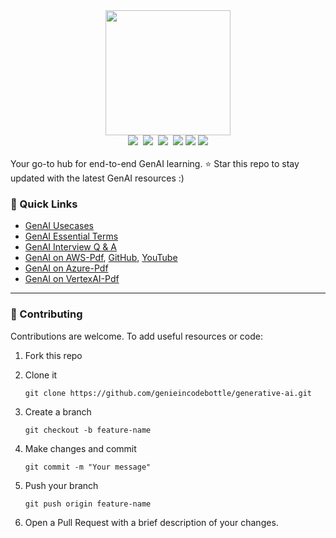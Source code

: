 <div align="center">
<a href="https://www.instagram.com/genieincodebottle/"><img width="200" src="https://github.com/genieincodebottle/generative-ai/blob/main/images/logo_genie_new.png"></a>
</div>
<div align="center">
   <a target="_blank" href="https://www.youtube.com/@genieincodebottle"><img src="https://img.shields.io/badge/YouTube-11.4K-blue"></a>&nbsp;
   <a target="_blank" href="https://github.com/genieincodebottle/generative-ai"><img src="https://img.shields.io/github/stars/genieincodebottle/generative-ai   "></a>&nbsp;
   <a target="_blank" href="https://www.linkedin.com/in/rajesh-srivastava"><img src="https://img.shields.io/badge/style--5eba00.svg?label=LinkedIn&logo=linkedin&style=social"></a>&nbsp;
   <a target="_blank" href="https://www.instagram.com/genieincodebottle/"><img src="https://img.shields.io/badge/51K-C13584?style=flat-square&labelColor=C13584&logo=instagram&logoColor=white&link=https://www.instagram.com/eduardopiresbr/"></a>
   <a target="_blank" href="https://medium.com/@raj-srivastava"><img src="https://img.shields.io/badge/Medium-%23000000.svg?logo=medium&logoColor=white"></a>
    <a target="_blank" href="https://x.com/zero2nn"><img src="https://img.shields.io/twitter/url/https/twitter.com/cloudposse.svg?style=social&label=%20%40zero2nn"></a>
</div>
<br>
Your go-to hub for end-to-end GenAI learning. ⭐ Star this repo to stay updated with the latest GenAI resources :)

### 🔗 Quick Links
* [GenAI Usecases](./genai-usecases/)
* [GenAI Essential Terms](https://github.com/genieincodebottle/generative-ai/blob/main/docs/essential-terms-genai.pdf)
* [GenAI Interview Q & A](https://github.com/genieincodebottle/generative-ai/blob/main/docs/genai-interview-questions.pdf)
* [GenAI on AWS-Pdf](https://github.com/genieincodebottle/generative-ai/blob/main/docs/genai-with-aws-cloud.pdf), [GitHub](https://github.com/genieincodebottle/rag-app-on-aws), [YouTube](https://www.youtube.com/watch?v=x2P4Ee6PYNg)
* [GenAI on Azure-Pdf](https://github.com/genieincodebottle/generative-ai/blob/main/docs/genai-with-azure-cloud.pdf)
* [GenAI on VertexAI-Pdf](https://github.com/genieincodebottle/generative-ai/blob/main/docs/genai-with-vertexai.pdf) 

<hr>

### 🤝 Contributing

Contributions are welcome. To add useful resources or code:

1. Fork this repo

2. Clone it
   ```
   git clone https://github.com/genieincodebottle/generative-ai.git
   ```
3. Create a branch
   ```
   git checkout -b feature-name
   ```
4. Make changes and commit
   ```
   git commit -m "Your message"
   ```
5. Push your branch
   ```
   git push origin feature-name
   ```
6. Open a Pull Request with a brief description of your changes.